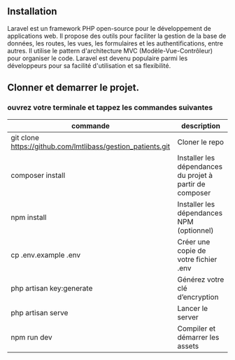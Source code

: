 ## Installation
Laravel est un framework PHP open-source pour le développement de applications web. Il propose des outils pour faciliter la gestion de la base de données, les routes, les vues, les formulaires et les authentifications, entre autres. Il utilise le pattern d'architecture MVC (Modèle-Vue-Contrôleur) pour organiser le code. Laravel est devenu populaire parmi les développeurs pour sa facilité d'utilisation et sa flexibilité.

## Clonner et demarrer le projet.
 ### ouvrez votre terminale et tappez les commandes suivantes
| commande | description |
| ------ | ------ |
| git clone https://github.com/lmtlibass/gestion_patients.git | Cloner le repo |
| composer install | Installer les dépendances du projet à partir de composer |
| npm install | Installer les dépendances NPM (optionnel)|
| cp .env.example .env |Créer une copie de votre fichier .env |
| php artisan key:generate| Générez votre clé d’encryption |
| php artisan serve | Lancer le server |
| npm run dev | Compiler et démarrer les assets |
